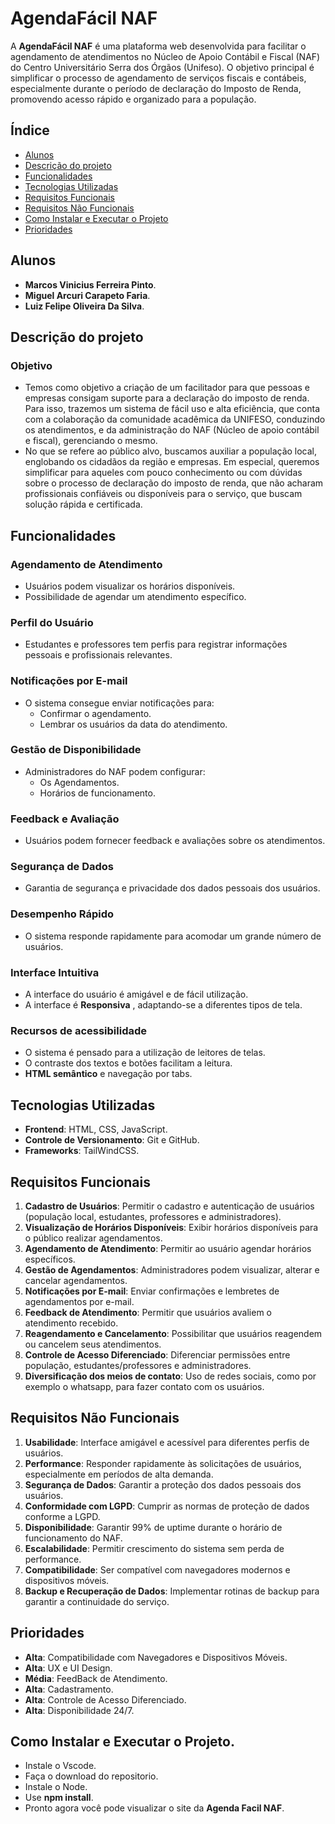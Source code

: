 # AgendaFácil NAF

A **AgendaFácil NAF** é uma plataforma web desenvolvida para facilitar o agendamento de atendimentos no Núcleo de Apoio Contábil e Fiscal (NAF) do Centro Universitário Serra dos Órgãos (Unifeso). O objetivo principal é simplificar o processo de agendamento de serviços fiscais e contábeis, especialmente durante o período de declaração do Imposto de Renda, promovendo acesso rápido e organizado para a população.

## Índice
- [Alunos](#alunos)
- [Descrição do projeto](#descrição-do-projeto)
- [Funcionalidades](#funcionalidades)
- [Tecnologias Utilizadas](#tecnologias-utilizadas)
- [Requisitos Funcionais](#requisitos-funcionais)
- [Requisitos Não Funcionais](#requisitos-não-funcionais)
- [Como Instalar e Executar o Projeto](#como-instalar-e-executar-o-projeto)
- [Prioridades](#prioridades)
## Alunos
- **Marcos Vinicius Ferreira Pinto**.
- **Miguel Arcuri Carapeto Faria**.
- **Luiz Felipe Oliveira Da Silva**.

## Descrição do projeto

### Objetivo
- Temos como objetivo a criação de um facilitador para que pessoas e empresas consigam suporte para a declaração do imposto de renda. Para isso, trazemos um sistema de fácil uso e alta eficiência, que conta com a colaboração da comunidade acadêmica da UNIFESO, conduzindo os atendimentos, e da administração do NAF (Núcleo de apoio contábil e fiscal), gerenciando o mesmo.
- No que se refere ao público alvo, buscamos auxiliar a população local, englobando os cidadãos da região e empresas. Em especial, queremos simplificar para aqueles com pouco conhecimento ou com dúvidas sobre o processo de declaração do imposto de renda, que não acharam profissionais confiáveis ou disponíveis para o serviço, que buscam solução rápida e certificada.

## Funcionalidades

### Agendamento de Atendimento
- Usuários podem visualizar os horários disponíveis.
- Possibilidade de agendar um atendimento específico.

### Perfil do Usuário
- Estudantes e professores tem perfis para registrar informações pessoais e profissionais relevantes.

### Notificações por E-mail
- O sistema consegue enviar notificações para:
  - Confirmar o agendamento.
  - Lembrar os usuários da data do atendimento.

### Gestão de Disponibilidade
- Administradores do NAF podem configurar:
  - Os Agendamentos.
  - Horários de funcionamento.

### Feedback e Avaliação
- Usuários podem fornecer feedback e avaliações sobre os atendimentos.

### Segurança de Dados
- Garantia de segurança e privacidade dos dados pessoais dos usuários.

### Desempenho Rápido
- O sistema responde rapidamente para acomodar um grande número de usuários.

### Interface Intuitiva
- A interface do usuário é amigável e de fácil utilização.
- A interface é **Responsiva** , adaptando-se a diferentes tipos de tela.
  
### Recursos de acessibilidade
- O sistema é pensado para a utilização de leitores de telas.
- O contraste dos textos e botões facilitam a leitura.
- **HTML semântico** e navegação por tabs.

## Tecnologias Utilizadas

- **Frontend**: HTML, CSS, JavaScript.
- **Controle de Versionamento**: Git e GitHub.
- **Frameworks**: TailWindCSS.

## Requisitos Funcionais

1. **Cadastro de Usuários**: Permitir o cadastro e autenticação de usuários (população local, estudantes, professores e administradores).
2. **Visualização de Horários Disponíveis**: Exibir horários disponíveis para o público realizar agendamentos.
3. **Agendamento de Atendimento**: Permitir ao usuário agendar horários específicos.
4. **Gestão de Agendamentos**: Administradores podem visualizar, alterar e cancelar agendamentos.
5. **Notificações por E-mail**: Enviar confirmações e lembretes de agendamentos por e-mail.
6. **Feedback de Atendimento**: Permitir que usuários avaliem o atendimento recebido.
7. **Reagendamento e Cancelamento**: Possibilitar que usuários reagendem ou cancelem seus atendimentos.
8. **Controle de Acesso Diferenciado**: Diferenciar permissões entre população, estudantes/professores e administradores.
9. **Diversificação dos meios de contato**: Uso de redes sociais, como por exemplo o whatsapp, para fazer contato com os usuários.

## Requisitos Não Funcionais

1. **Usabilidade**: Interface amigável e acessível para diferentes perfis de usuários.
2. **Performance**: Responder rapidamente às solicitações de usuários, especialmente em períodos de alta demanda.
3. **Segurança de Dados**: Garantir a proteção dos dados pessoais dos usuários.
4. **Conformidade com LGPD**: Cumprir as normas de proteção de dados conforme a LGPD.
5. **Disponibilidade**: Garantir 99% de uptime durante o horário de funcionamento do NAF.
6. **Escalabilidade**: Permitir crescimento do sistema sem perda de performance.
7. **Compatibilidade**: Ser compatível com navegadores modernos e dispositivos móveis.
8. **Backup e Recuperação de Dados**: Implementar rotinas de backup para garantir a continuidade do serviço.

## Prioridades
- **Alta**: Compatibilidade com Navegadores e Dispositivos Móveis.
- **Alta**: UX e UI Design.
- **Média**: FeedBack de Atendimento.
- **Alta**: Cadastramento.
- **Alta**: Controle de Acesso Diferenciado.
- **Alta**: Disponibilidade 24/7.
## Como Instalar e Executar o Projeto.

- Instale o Vscode.
- Faça o download do repositorio.
- Instale o Node.
- Use **npm install**.
- Pronto agora você pode visualizar o site da **Agenda Facil NAF**.



